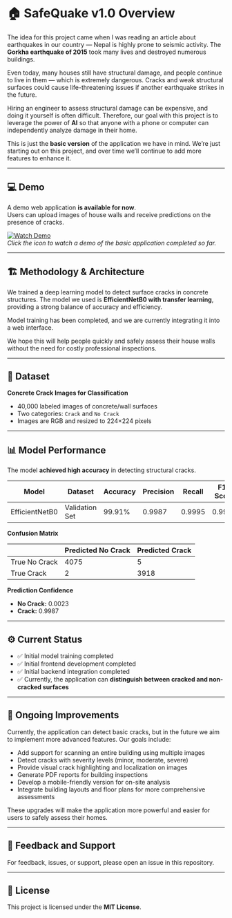 # 🏠 SafeQuake v1.0 Overview

The idea for this project came when I was reading an article about earthquakes in our country — Nepal is highly prone to seismic activity. The **Gorkha earthquake of 2015** took many lives and destroyed numerous buildings.  

Even today, many houses still have structural damage, and people continue to live in them — which is extremely dangerous. Cracks and weak structural surfaces could cause life-threatening issues if another earthquake strikes in the future.

Hiring an engineer to assess structural damage can be expensive, and doing it yourself is often difficult. Therefore, our goal with this project is to leverage the power of **AI** so that anyone with a phone or computer can independently analyze damage in their home.  

This is just the **basic version** of the application we have in mind. We’re just starting out on this project, and over time we’ll continue to add more features to enhance it.

---

## 💻 Demo
A demo web application **is available for now**.  
Users can upload images of house walls and receive predictions on the presence of cracks.  

[![Watch Demo](https://img.shields.io/badge/Watch%20Demo-YouTube-red?logo=youtube)](https://youtu.be/_kttGX100O4?si=_G7M0GtHhLpiU_yZ)  
*Click the icon to watch a demo of the basic application completed so far.*

---

## 🏗️ Methodology & Architecture
We trained a deep learning model to detect surface cracks in concrete structures. The model we used is **EfficientNetB0 with transfer learning**, providing a strong balance of accuracy and efficiency.  

Model training has been completed, and we are currently integrating it into a web interface.  

We hope this will help people quickly and safely assess their house walls without the need for costly professional inspections.

---

## 📂 Dataset
**Concrete Crack Images for Classification**  
- 40,000 labeled images of concrete/wall surfaces  
- Two categories: `Crack` and `No Crack`  
- Images are RGB and resized to 224×224 pixels  

---

## 📊 Model Performance
The model **achieved high accuracy** in detecting structural cracks.

| Model | Dataset | Accuracy | Precision | Recall | F1-Score |
|--------|----------|-----------|------------|---------|-----------|
| EfficientNetB0 | Validation Set | 99.91% | 0.9987 | 0.9995 | 0.9991 |

**Confusion Matrix**

|                | Predicted No Crack | Predicted Crack |
|----------------|------------------|----------------|
| True No Crack  | 4075             | 5              |
| True Crack     | 2                | 3918           |

**Prediction Confidence**  
- **No Crack:** 0.0023  
- **Crack:** 0.9987  

---

## ⚙️ Current Status
- ✅ Initial model training completed  
- ✅ Initial frontend development completed  
- ✅ Initial backend integration completed  
- ✅ Currently, the application can **distinguish between cracked and non-cracked surfaces**  

---

## 🎯 Ongoing Improvements
Currently, the application can detect basic cracks, but in the future we aim to implement more advanced features. Our goals include:  

- Add support for scanning an entire building using multiple images  
- Detect cracks with severity levels (minor, moderate, severe)  
- Provide visual crack highlighting and localization on images  
- Generate PDF reports for building inspections  
- Develop a mobile-friendly version for on-site analysis  
- Integrate building layouts and floor plans for more comprehensive assessments  

These upgrades will make the application more powerful and easier for users to safely assess their homes.

---

## 💬 Feedback and Support
For feedback, issues, or support, please open an issue in this repository.

---

## 📜 License
This project is licensed under the **MIT License**.
